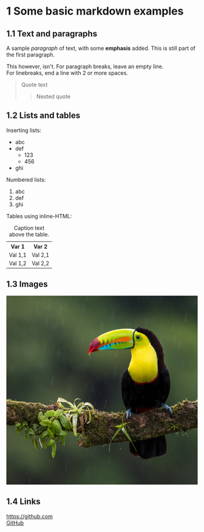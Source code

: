 # 1 Some basic markdown examples
## 1.1 Text and paragraphs

A sample *paragraph* of text, with some **emphasis** added.
This is still part of the first paragraph.

This however, isn't. 
For paragraph breaks, leave an empty line.  
For linebreaks, end a line with 2 or more spaces.

> Quote text
>> Nested quote

## 1.2 Lists and tables

Inserting lists:
* abc
* def
  * 123
  * 456
* ghi

Numbered lists:
1. abc
2. def
3. ghi

Tables using inline-HTML:

<table>
  <caption>
    Caption text above the table.
  </caption>
  
  <tr>
    <th> Var 1 </th>
    <th> Var 2 </th>
  </tr>
  <tr>
    <td> Val 1,1 </td>
    <td> Val 2,1 </td>
  </tr>
  <tr>
    <td> Val 1,2 </td>
    <td> Val 2,2 </td>
  </tr>
</table>

## 1.3 Images

![toucan](toucan.jpg)


## 1.4 Links

https://github.com  
[GitHub](https://github.com)

